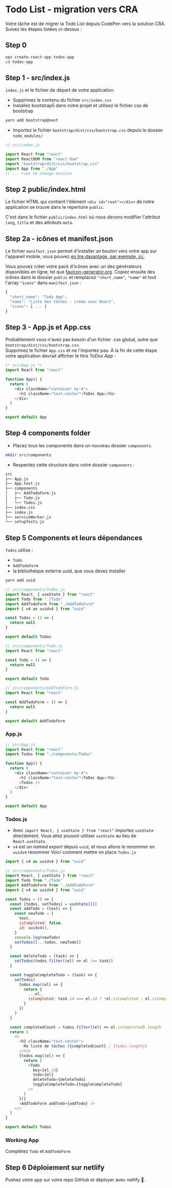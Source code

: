# Todo List - migration vers CRA

Votre tâche est de migrer la _Todo List_ depuis CodePen vers la solution CRA. Suivez les étapes listées ci-dessus :

## Step 0

```bash
npx create-react-app todos-app
cd todos-app
```

## Step 1 - src/index.js

`index.js` et le fichier de départ de votre application.

- Supprimez le contenu du fichier `src/index.css`
- Installez bootstrap5 dans notre projet et utilisez le fichier css de bootstrap

```bash
yarn add bootstrap@next
```

- Importez le fichier `bootstrap/dist/css/bootstrap.css` depuis le dossier `node_modules/`

```javascript
// src/index.js

import React from "react"
import ReactDOM from "react-dom"
import "bootstrap/dist/css/bootstrap.css"
import App from "./App"
// ... rien ne change ensuite
```

## Step 2 public/index.html

Le fichier HTML qui contient l'élément `<div id="root"></div>` de notre application se trouve dans le répertoire `public`.

C'est dans le fichier `public/index.html` où nous devons modifier l'attribut `lang`, `title` et des attributs `meta`.

## Step 2a - icônes et manifest.json

Le fichier `manifest.json` permet d'installer un bouton vers votre app sur l'appareil mobile, vous pouvez [en lire davantage, par exemple, ici.](https://web.dev/add-manifest-react/)

Vous pouvez créer votre pack d'icônes avec un des générateurs disponibles en ligne, tel que [favicon-generator.org](https://www.favicon-generator.org/).
Copiez ensuite des icônes dans le dossier `public` et remplacez `"short_name"`, `"name"` et tout l'array `"icons"` dans `manifest.json` :

```javascript
{
  "short_name": "Todo App",
  "name": "Liste des tâches - créée avec React",
  "icons": [ ... ]
}
```

## Step 3 - App.js et App.css

Probablement vous n'avez pas besoin d'un fichier .css global, autre que `bootstrap/dist/css/bootstrap.css`.  
Supprimez le fichier `App.css` et ne l'importez pas.
À la fin de cette étape votre application devrait afficher le titre _ToDos App_ :

```javascript
/* src/App.js */
import React from "react"

function App() {
  return (
    <div className="container my-4">
      <h1 className="text-center">ToDos App</h1>
    </div>
  )
}

export default App
```

## Step 4 components folder

- Placez tous les components dans un nouveau dossier `components`.

```bash
mkdir src/components
```

- Respectez cette structure dans votre dossier `components` :

```bash
src
├── App.js
├── App.test.js
├── components
│   ├── AddTodoForm.js
│   ├── Todo.js
│   └── Todos.js
├── index.css
├── index.js
├── serviceWorker.js
└── setupTests.js
```

## Step 5 Components et leurs dépendances

`Todos` utilise :

- `Todo`
- `AddTodoForm`
- la bibliothèque externe _uuid_, que vous devez installer

```bash
yarn add uuid
```

```javascript
// src/components/Todos.js
import React, { useState } from "react"
import Todo from "./Todo"
import AddTodoForm from "./AddTodoForm"
import { v4 as uuidv4 } from "uuid"

const Todos = () => {
  return null
}

export default Todos
```

```javascript
// src/components/Todo.js
import React from "react"

const Todo = () => {
  return null
}

export default Todo
```

```javascript
// src/components/AddTodoForm.js
import React from "react"

const AddTodoForm = () => {
  return null
}

export default AddTodoForm
```

### App.js

```javascript
// src/App.js
import React from "react"
import Todos from "./components/Todos"

function App() {
  return (
    <div className="container my-4">
      <h1 className="text-center">ToDos App</h1>
      <Todos />
    </div>
  )
}

export default App
```

### Todos.js

- Avec `import React, { useState } from "react"` importez `useState` directement. Vous allez pouvoir utiliser `useState` au lieu de `React.useState`.
- `v4` est un _named export_ depuis `uuid`, et nous allons le renommer en `uuidv4`
  renommer
  Voici comment mettre on place `Todos.js`

```javascript
import { v4 as uuidv4 } from "uuid"
```

```javascript
// src/components/Todos.js
import React, { useState } from "react"
import Todo from "./Todo"
import AddTodoForm from "./AddTodoForm"
import { v4 as uuidv4 } from "uuid"

const Todos = () => {
  const [todos, setTodos] = useState([])
  const addTodo = (text) => {
    const newTodo = {
      text,
      isCompleted: false,
      id: uuidv4(),
    }
    console.log(newTodo)
    setTodos([...todos, newTodo])
  }

  const deleteTodo = (task) => {
    setTodos(todos.filter((el) => el !== task))
  }

  const toggleCompleteTodo = (task) => {
    setTodos(
      todos.map((el) => {
        return {
          ...el,
          isCompleted: task.id === el.id ? !el.isCompleted : el.isCompleted,
        }
      })
    )
  }

  const completedCount = todos.filter((el) => el.isCompleted).length
  return (
    <>
      <h2 className="text-center">
        Ma liste de tâches ({completedCount} / {todos.length})
      </h2>
      {todos.map((el) => {
        return (
          <Todo
            key={el.id}
            todo={el}
            deleteTodo={deleteTodo}
            toggleCompleteTodo={toggleCompleteTodo}
          />
        )
      })}
      <AddTodoForm addTodo={addTodo} />
    </>
  )
}

export default Todos
```

### Working App

Complétez `Todo` et `AddTodoForm`

## Step 6 Déploiement sur netlify

Pushez votre app sur votre repo GitHub et déployer avec netlify 🚀.
